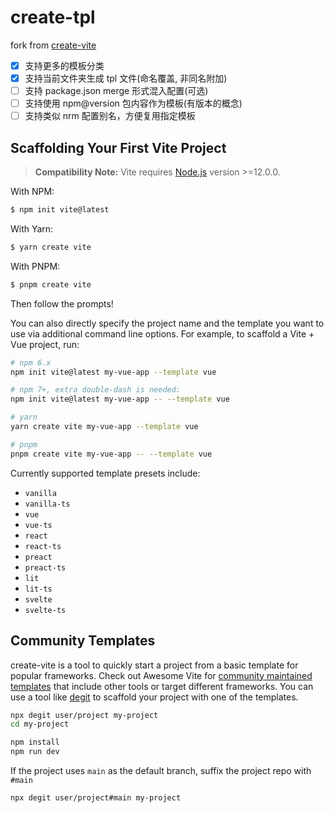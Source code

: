 # create-tpl

fork from [create-vite](https://github.com/vitejs/vite/tree/main/packages/create-vite)

- [x] 支持更多的模板分类
- [x] 支持当前文件夹生成 tpl 文件(命名覆盖, 非同名附加)
- [ ] 支持 package.json merge 形式混入配置(可选)
- [ ] 支持使用 npm@version 包内容作为模板(有版本的概念)
- [ ] 支持类似 nrm 配置别名，方便复用指定模板

## Scaffolding Your First Vite Project

> **Compatibility Note:**
> Vite requires [Node.js](https://nodejs.org/en/) version >=12.0.0.

With NPM:

```bash
$ npm init vite@latest
```

With Yarn:

```bash
$ yarn create vite
```

With PNPM:

```bash
$ pnpm create vite
```

Then follow the prompts!

You can also directly specify the project name and the template you want to use via additional command line options. For example, to scaffold a Vite + Vue project, run:

```bash
# npm 6.x
npm init vite@latest my-vue-app --template vue

# npm 7+, extra double-dash is needed:
npm init vite@latest my-vue-app -- --template vue

# yarn
yarn create vite my-vue-app --template vue

# pnpm
pnpm create vite my-vue-app -- --template vue
```

Currently supported template presets include:

- `vanilla`
- `vanilla-ts`
- `vue`
- `vue-ts`
- `react`
- `react-ts`
- `preact`
- `preact-ts`
- `lit`
- `lit-ts`
- `svelte`
- `svelte-ts`

## Community Templates

create-vite is a tool to quickly start a project from a basic template for popular frameworks. Check out Awesome Vite for [community maintained templates](https://github.com/vitejs/awesome-vite#templates) that include other tools or target different frameworks. You can use a tool like [degit](https://github.com/Rich-Harris/degit) to scaffold your project with one of the templates.

```bash
npx degit user/project my-project
cd my-project

npm install
npm run dev
```

If the project uses `main` as the default branch, suffix the project repo with `#main`

```bash
npx degit user/project#main my-project
```

